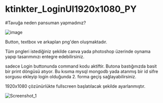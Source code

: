# ktinkter_LoginUI1920x1080_PY
#Tavuğa neden pansuman yapmadınız?

![image](https://github.com/oguzhanyazman/ktinkter_LoginUI1920x1080_PY/assets/36090819/3bcaa45e-ea2c-466d-9e76-4934c175cf5c)


Button, textbox ve arkaplan png'den oluşmaktadır.

Tüm pngleri istediğiniz şekilde canva yada photoshop üzerinde oynama yapıp tasarımınızı entegre edebilirsiniz.

sadece Login buttonunda command kodu aktiftir. Butona bastığınızda basit bir print döngüsü atıyor. Bu kısıma mysql mongodb yada atanmış bir id sifre sorgusu ekleyip login olduğunda 2. forma geçiş sağlayabilirsiniz.

1920x1080 çözünürlükte fullscreen başlatılacak şekilde ayarlanmıştır.

![Screenshot_1](https://github.com/oguzhanyazman/ktinkter_LoginUI1920x1080_PY/assets/36090819/e4ae8bcf-9714-45e6-ab72-937276fd0201)
